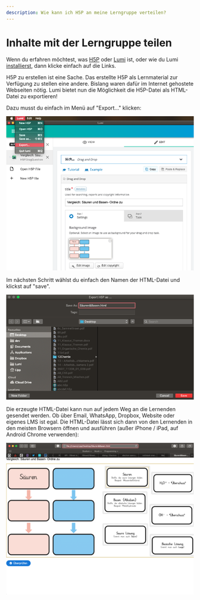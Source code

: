 ```yaml
---
description: Wie kann ich H5P an meine Lerngruppe verteilen?
---
```


# Inhalte mit der Lerngruppe teilen

Wenn du erfahren möchtest, was [H5P](h5p.md) oder [Lumi](lumi.md) ist, oder wie du Lumi [installierst](installation.md), dann klicke einfach auf die Links.

H5P zu erstellen ist eine Sache. Das erstellte H5P als Lernmaterial zur Verfügung zu stellen eine andere. Bislang waren dafür im Internet gehostete Webseiten nötig. Lumi bietet nun die Möglichkeit die H5P-Datei als HTML-Datei zu exportieren!

Dazu musst du einfach im Menü auf "Export..." klicken:

![Lumi: Export als Men&#xFC;-Option](../.gitbook/assets/screenshot-2021-01-09-at-18.36.23.png)



Im nächsten Schritt wählst du einfach den Namen der HTML-Datei und klickst auf "save".

![Lumis H5P-Export-Dialog](../.gitbook/assets/screenshot-2021-01-09-at-18.37.07.png)



Die erzeugte HTML-Datei kann nun auf jedem Weg an die Lernenden gesendet werden. Ob über Email, WhatsApp, Dropbox, Website oder eigenes LMS ist egal. Die HTML-Datei lässt sich dann von den Lernenden in den meisten Browsern öffnen und ausführen (außer iPhone / iPad, auf Android Chrome verwenden):

![H5P als HTML-Datei](../.gitbook/assets/screenshot-2021-01-09-at-18.40.09.png)

